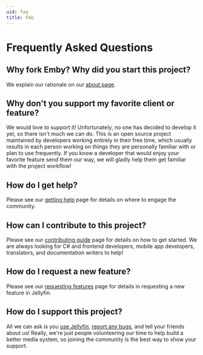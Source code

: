 ```yaml
---
uid: faq
title: FAQ
---
```


# Frequently Asked Questions

## Why fork Emby? Why did you start this project?

We explain our rationale on our [about page](xref:about).

## Why don't you support my favorite client or feature?

We would love to support it!
Unfortunately, no one has decided to develop it yet, so there isn't much we can do.
This is an open source project maintained by developers working entirely in their free time, which usually results in each person working on things they are personally familiar with or plan to use frequently.
If you know a developer that would enjoy your favorite feature send them our way, we will gladly help them get familiar with the project workflow!

## How do I get help?

Please see our [getting help](xref:getting-help) page for details on where to engage the community.

## How can I contribute to this project?

Please see our [contributing guide](xref:contrib-index) page for details on how to get started.
We are always looking for C# and frontend developers, mobile app developers, translators, and documentation writers to help!

## How do I request a new feature?

Please see our [requesting features](xref:contrib-issues#requesting-features) page for details in requesting a new feature in Jellyfin.

## How do I support this project?

All we can ask is you [use Jellyfin](xref:admin-installing), [report any bugs](xref:contrib-issues#reporting-bugs), and tell your friends about us!
Really, we're just people volunteering our time to help build a better media system, so joining the community is the best way to show your support.
